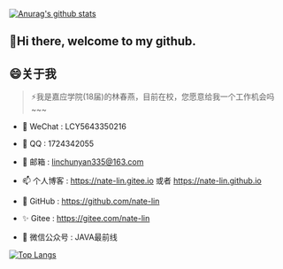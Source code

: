 [![Anurag's github stats](https://github-readme-stats.vercel.app/api?username=nate-lin&show_icons=true&theme=gruvbox)](https://github.com/nate-lin/github-readme-stats)

##  👋Hi there, welcome to my github.

##  😄关于我

> ⚡我是嘉应学院(18届)的林春燕，目前在校，您愿意给我一个工作机会吗~~~

- 🔭 WeChat : LCY5643350216

- 🌱 QQ : 1724342055

- 💬 邮箱 : linchunyan335@163.com

- 📫 个人博客 : https://nate-lin.gitee.io 或者 https://nate-lin.github.io

- 👯 GitHub : https://github.com/nate-lin

- ✨ Gitee : https://gitee.com/nate-lin

- 🤔 微信公众号 : JAVA最前线

[![Top Langs](https://github-readme-stats.vercel.app/api/top-langs/?username=nateshao&layout=compact)](https://github.com/nate-lin/github-readme-stats)
